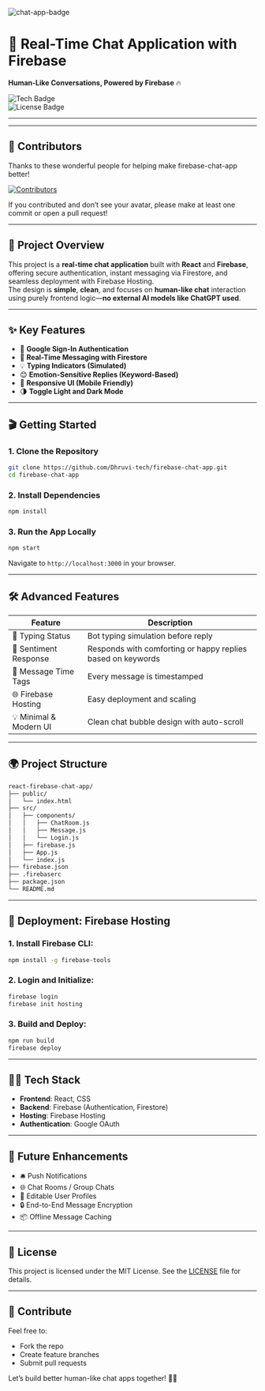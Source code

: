 ![chat-app-badge](https://img.shields.io/badge/Status-Completed-%23000080)

# 💬 **Real-Time Chat Application with Firebase**
**Human-Like Conversations, Powered by Firebase** 🔥

![Tech Badge](https://img.shields.io/badge/Tech-Firebase%2C%20React%2C%20CSS-blue)  
![License Badge](https://img.shields.io/badge/License-MIT-green)

---
---

## 🌟 Contributors

Thanks to these wonderful people for helping make firebase-chat-app better!

<a href="https://github.com/Dhruvi-tech/firebase-chat-app/graphs/contributors">
  <img src="https://contrib.rocks/image?repo=Dhruvi-tech/firebase-chat-app" alt="Contributors"/>
</a>

If you contributed and don’t see your avatar, please make at least one commit or open a pull request!

---

## 🌟 **Project Overview**

This project is a **real-time chat application** built with **React** and **Firebase**, offering secure authentication, instant messaging via Firestore, and seamless deployment with Firebase Hosting.  
The design is **simple**, **clean**, and focuses on **human-like chat** interaction using purely frontend logic—**no external AI models like ChatGPT used**.

---

## ✨ **Key Features**

- 🔐 **Google Sign-In Authentication**
- 💬 **Real-Time Messaging with Firestore**
- 💡 **Typing Indicators (Simulated)**
- 😊 **Emotion-Sensitive Replies (Keyword-Based)**
- 📱 **Responsive UI (Mobile Friendly)**
- 🌗 **Toggle Light and Dark Mode**
---

## 🎬 **Getting Started**

### 1. **Clone the Repository**
```bash
git clone https://github.com/Dhruvi-tech/firebase-chat-app.git
cd firebase-chat-app
```

### 2. **Install Dependencies**
```bash
npm install
```

### 3. **Run the App Locally**
```bash
npm start
```
Navigate to `http://localhost:3000` in your browser.

---

## 🛠️ **Advanced Features**

| Feature             | Description |
|---------------------|-------------|
| 🔄 Typing Status | Bot typing simulation before reply |
| 🧠 Sentiment Response | Responds with comforting or happy replies based on keywords |
| 🧾 Message Time Tags | Every message is timestamped |
| 🌐 Firebase Hosting | Easy deployment and scaling |
| 💡 Minimal & Modern UI | Clean chat bubble design with auto-scroll | Toggle between Dark & Light modes |

---

## 🌍 **Project Structure**
```bash
react-firebase-chat-app/
├── public/
│   └── index.html
├── src/
│   ├── components/
│   │   ├── ChatRoom.js
│   │   ├── Message.js
│   │   └── Login.js
│   ├── firebase.js
│   ├── App.js
│   └── index.js
├── firebase.json
├── .firebaserc
├── package.json
└── README.md
```

---

## 🚀 **Deployment: Firebase Hosting**

### 1. Install Firebase CLI:
```bash
npm install -g firebase-tools
```

### 2. Login and Initialize:
```bash
firebase login
firebase init hosting
```

### 3. Build and Deploy:
```bash
npm run build
firebase deploy
```

---

## 👨‍💻 **Tech Stack**

- **Frontend**: React, CSS
- **Backend**: Firebase (Authentication, Firestore)
- **Hosting**: Firebase Hosting
- **Authentication**: Google OAuth

---

## 🧠 **Future Enhancements**

- 🛎️ Push Notifications
- 🌐 Chat Rooms / Group Chats
- 📝 Editable User Profiles
- 🔒 End-to-End Message Encryption
- 📦 Offline Message Caching

---

## 📄 **License**

This project is licensed under the MIT License. See the [LICENSE](LICENSE) file for details.

---

## 🤝 **Contribute**

Feel free to:
- Fork the repo
- Create feature branches
- Submit pull requests

Let’s build better human-like chat apps together! 💬🤖
